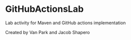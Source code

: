 # GitHubActionsLab
Lab activity for Maven and GitHub actions implementation

Created by Van Park and Jacob Shapero
